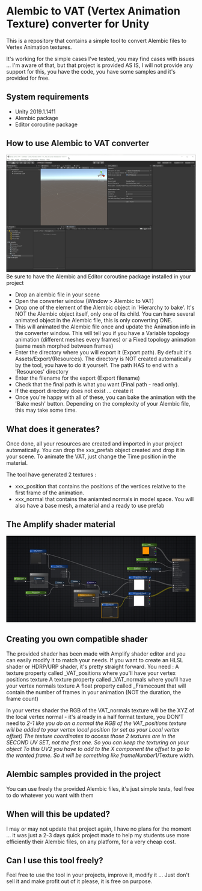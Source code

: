 Alembic to VAT (Vertex Animation Texture) converter for Unity
===============================================================

This is a repository that contains a simple tool to convert Alembic files
to Vertex Animation textures.

It's working for the simple cases I've tested, you may find cases with
issues ... I'm aware of that, but that project is provided AS IS, I will 
not provide any support for this, you have the code, you have some samples
and it's provided for free.

System requirements
-------------------

- Unity 2019.1.14f1 
- Alembic package
- Editor coroutine package


How to use Alembic to VAT converter
-------------------------------------
![alt text](Doc/HowTo.gif) 
Be sure to have the Alembic and Editor coroutine package installed in your project

- Drop an alembic file in your scene
- Open the converter window (Window > Alembic to VAT)
- Drop one of the element of the Alembic object in 'Hierarchy to bake'. It's NOT the Alembic object itself, only one of its child. You can have several animated object in the Alembic file, this is only converting ONE.
- This will animated the Alembic file once and update the Animation info in the converter window. This will tell you if you have a Variable topology animation (different meshes every frames) or a Fixed topology animation (same mesh morphed between frames)
- Enter the directory where you will export it (Export path). By default it's Assets/Export/(Resources). The directory is NOT created automatically by the tool, you have to do it yourself. The path HAS to end with a 'Resources' directory
- Enter the filename for the export (Export filename)
- Check that the final path is what you want (Final path - read only).
- If the export directory does not exist ... create it
- Once you're happy with all of these, you can bake the animation with the 'Bake mesh' button. Depending on the complexity of your Alembic file, this may take some time.

What does it generates?
-------------------------
Once done, all your resources are created and imported in your project automatically. You can drop the xxx_prefab object created and drop it in your scene. To animate the VAT, just change the Time position in the material. 

The tool have generated 2 textures : 
- xxx_position that contains the positions of the vertices relative to the first frame of the animation.
- xxx_normal that contains the aniamted normals in model space.
You will also have a base mesh, a material and a ready to use prefab

The Amplify shader material
---------------------------
![alt text](Doc/Material.PNG) 

Creating you own compatible shader
----------------------------------
The provided shader has been made with Amplify shader editor and you can easily modify it to match your needs.
If you want to create an HLSL shader or HDRP/URP shader, it's pretty straight forward.
You need : 
A texture property called _VAT_positions where you'll have your vertex positions texture
A texture property called _VAT_normals where you'll have your vertex normals texture
A float property called _Framecount that will contain the number of frames in your animation (NOT the duration, the frame count)

In your vertex shader
the RGB of the VAT_normals texture will be the XYZ of the local vertex normal - it's already in a half format texture, you DON'T need to *2-1 like you do on a normal
the RGB of the VAT_positions texture will be added to your vertex local position (or set as your Local vertex offset)
The texture coordinates to access those 2 textures are in the SECOND UV SET, not the first one. So you can keep the texturing on your object
To this UV2 you have to add to the X component the offset to go to the wanted frame. So it will be something like frameNumber*1/Texture width.


Alembic samples provided in the project
---------------------------------------
You can use freely the provided Alembic files, it's just simple tests, feel free to do whatever you want with them

When will this be updated?
--------------------------
I may or may not update that project again, I have no plans for the moment ... it was just a 2-3 days quick project made to help my students use more efficiently their Alembic files, on any platform, for a very cheap cost.

Can I use this tool freely?
---------------------------
Feel free to use the tool in your projects, improve it, modify it ... 
Just don't sell it and make profit out of it please, it is free on purpose. 